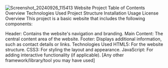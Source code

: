 ![Screenshot_20240926_115413](https://github.com/user-attachments/assets/f59b5cba-151c-4fe7-a8c4-418b51944933)
Website Project
Table of Contents
Overview
Technologies Used
Project Structure
Installation
Usage
License
Overview
This project is a basic website that includes the following components:

Header: Contains the website's navigation and branding.
Main Content: The central content area of the website.
Footer: Displays additional information, such as contact details or links.
Technologies Used
HTML5: For the website structure.
CSS3: For styling the layout and appearance.
JavaScript: For adding interactive functionality (if applicable).
[Any other framework/library/tool you may have used]
